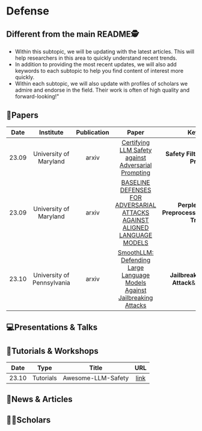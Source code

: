 # Defense

## Different from the main README🕵️

- Within this subtopic, we will be updating with the latest articles. This will help researchers in this area to quickly understand recent trends.
- In addition to providing the most recent updates, we will also add keywords to each subtopic to help you find content of interest more quickly.
- Within each subtopic, we will also update with profiles of scholars we admire and endorse in the field. Their work is often of high quality and forward-looking!"


## 📑Papers

| Date  |         Institute          | Publication |                                                     Paper                                                     |                            Keywords                             |
|:-----:|:--------------------------:|:-----------:|:-------------------------------------------------------------------------------------------------------------:|:---------------------------------------------------------------:|
| 23.09 |   University of Maryland   |    arxiv    |            [Certifying LLM Safety against Adversarial Prompting](https://arxiv.org/abs/2309.02705)            |            **Safety Filter**&**Adversarial Prompts**            |
| 23.09 |   University of Maryland   |    arxiv    | [BASELINE DEFENSES FOR ADVERSARIAL ATTACKS AGAINST ALIGNED LANGUAGE MODELS](https://arxiv.org/abs/2309.00614) | **Perplexity**&**Input Preprocessing**&**Adversarial Training** |
| 23.10 | University of Pennsylvania |    arxiv    |  [SmoothLLM: Defending Large Language Models Against Jailbreaking Attacks](https://arxiv.org/abs/2310.03684)  |      **Jailbreak**&**Adversarial Attack**&**Perturbation**      |



## 💻Presentations & Talks


## 📖Tutorials & Workshops

| Date  |   Type    |       Title        |                         URL                          |
|:-----:|:---------:|:------------------:|:----------------------------------------------------:|
| 23.10 | Tutorials | Awesome-LLM-Safety | [link](https://github.com/ydyjya/Awesome-LLM-Safety) |

## 📰News & Articles

## 🧑‍🏫Scholars
